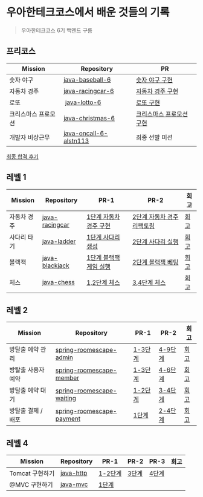 # 우아한테크코스에서 배운 것들의 기록
> 우아한테크코스 6기 백엔드 구름

## 프리코스

| Mission | Repository | PR |
| --- | --- | --- |
| 숫자 야구 | [java-baseball-6][java-baseball-6] | [숫자 야구 구현][숫자야구 구현] |
| 자동차 경주 | [java-racingcar-6][java-racingcar-6]  | [자동차 경주 구현][자동차 경주 구현] | 
| 로또 |  [java-lotto-6][java-lotto-6] | [로또 구현][로또 구현]  |
| 크리스마스 프로모션 | [java-christmas-6][java-christmas-6]  | [크리스마스 프로모션 구현][크리스마스 프로모션 구현] |
| 개발자 비상근무 | [java-oncall-6-alstn113][java-oncall-6-alstn113]  | 최종 선발 미션 |

[최종 합격 후기](https://velog.io/@alstn113/우아한테크코스-6기-백엔드-최종-합격-후기)

## 레벨 1
| Mission | Repository | PR-1 | PR-2 | 회고 |
| --- | --- | --- | --- | --- |
| 자동차 경주 | [java-racingcar] | [1단계 자동차 경주 구현] | [2단계 자동차 경주 리팩토링] | [회고][자동차 경주 회고] |
| 사다리 타기 | [java-ladder] | [1단계 사다리 생성] | [2단계 사다리 실행] | [회고][사다리 타기 회고] |
| 블랙잭 | [java-blackjack] | [1단계 블랙잭 게임 실행] | [2단계 블랙잭 베팅] | [회고][블랙잭 회고] |
| 체스 | [java-chess] | [1,2단계 체스] | [3,4단계 체스] | [회고][체스 회고] |

## 레벨 2
| Mission | Repository | PR-1 | PR-2 | 회고 |
| --- | --- | --- | --- | --- |
| 방탈출 예약 관리 | [spring-roomescape-admin] | [1-3단계][예약 관리 1-3단계] | [4-9단계][예약 관리 4-9단계] | [회고][예약 관리 회고] |
| 방탈출 사용자 예약 | [spring-roomescape-member] | [1-3단계][사용자 예약 1-3단계] | [4-6단계][사용자 예약 4-6단계] | [회고][사용자 예약 회고] |
| 방탈출 예약 대기 | [spring-roomescape-waiting] | [1-2단계][예약 대기 1-2단계] | [3-4단계][예약 대기 3-4단계] | [회고][예약 대기 회고] |
| 방탈출 결제 / 배포 | [spring-roomescape-payment] | [1단계][결제 / 배포 1단계] | [2-4단계][결제 / 배포 2-4단계] | [회고][결제 / 배포 회고] |

## 레벨 4
| Mission | Repository | PR-1 | PR-2 | PR-3 | 회고 |
| --- | --- | --- | --- | --- | --- | 
| Tomcat 구현하기 | [java-http] | [1-2단계][tomcat 1-2단계] | [3단계][tomcat 3단계] | [4단계][tomcat 4단계]  | |
| @MVC 구현하기 | [java-mvc] | [1단계][mvc 1단계] | | | | 

<!-- url 변수 -->
[java-baseball-6]: https://github.com/alstn113/java-baseball-6
[숫자야구 구현]: https://github.com/woowacourse-precourse/java-baseball-6/pull/132
[java-racingcar-6]: https://github.com/alstn113/java-racingcar-6
[자동차 경주 구현]: https://github.com/woowacourse-precourse/java-racingcar-6/pull/211
[java-lotto-6]: https://github.com/alstn113/java-lotto-6
[로또 구현]: https://github.com/woowacourse-precourse/java-lotto-6/pull/151
[java-christmas-6]: https://github.com/alstn113/java-christmas-6-alstn113
[크리스마스 프로모션 구현]: https://github.com/alstn113/java-christmas-6-alstn113/pull/1
[java-oncall-6-alstn113]: https://github.com/alstn113/java-oncall-6-alstn113

<!-- 레벨 1 -->
[java-racingcar]: https://github.com/alstn113/java-racingcar/tree/alstn113
[1단계 자동차 경주 구현]: https://github.com/woowacourse/java-racingcar/pull/664
[2단계 자동차 경주 리팩토링]: https://github.com/woowacourse/java-racingcar/pull/733
[자동차 경주 회고]: https://velog.io/@alstn113/우아한테크코스-자동차-미션-회고
[java-ladder]: https://github.com/alstn113/java-ladder
[1단계 사다리 생성]: https://github.com/woowacourse/java-ladder/pull/256
[2단계 사다리 실행]: https://github.com/woowacourse/java-ladder/pull/332
[사다리 타기 회고]: https://velog.io/@alstn113/우아한테크코스-사다리-타기-회고
[java-blackjack]: https://github.com/alstn113/java-blackjack
[1단계 블랙잭 게임 실행]: https://github.com/woowacourse/java-blackjack/pull/606
[2단계 블랙잭 베팅]: https://github.com/woowacourse/java-blackjack/pull/675
[블랙잭 회고]: https://velog.io/@alstn113/우아한테크코스-블랙잭-회고
[java-chess]: https://github.com/alstn113/java-chess
[1,2단계 체스]: https://github.com/woowacourse/java-chess/pull/660
[3,4단계 체스]: https://github.com/woowacourse/java-chess/pull/762
[체스 회고]: https://velog.io/@alstn113/우아한테크코스-체스-회고

<!-- 레벨 2 -->
[spring-roomescape-admin]: https://github.com/alstn113/spring-roomescape-admin
[예약 관리 1-3단계]: https://github.com/woowacourse/spring-roomescape-admin/pull/11
[예약 관리 4-9단계]: https://github.com/woowacourse/spring-roomescape-admin/pull/108
[예약 관리 회고]: https://velog.io/@alstn113/우아한테크코스-방탈출-예약-관리-회고
[spring-roomescape-member]: https://github.com/alstn113/spring-roomescape-member
[사용자 예약 1-3단계]: https://github.com/woowacourse/spring-roomescape-member/pull/9
[사용자 예약 4-6단계]: https://github.com/woowacourse/spring-roomescape-member/pull/87
[사용자 예약 회고]: https://velog.io/@alstn113/우아한테크코스-방탈출-사용자-예약-회고
[spring-roomescape-waiting]: https://github.com/alstn113/spring-roomescape-waiting
[예약 대기 1-2단계]: https://github.com/woowacourse/spring-roomescape-waiting/pull/5
[예약 대기 3-4단계]: https://github.com/woowacourse/spring-roomescape-waiting/pull/93
[예약 대기 회고]: https://velog.io/@alstn113/우아한테크코스-방탈출-예약-대기-회고
[spring-roomescape-payment]: https://github.com/alstn113/spring-roomescape-payment
[결제 / 배포 1단계]: https://github.com/woowacourse/spring-roomescape-payment/pull/4
[결제 / 배포 2-4단계]: https://github.com/woowacourse/spring-roomescape-payment/pull/109
[결제 / 배포 회고]: https://velog.io/@alstn113/우아한테크코스-방탈출-결제-배포-회고

<!-- 레벨 4 -->
[java-http]: https://github.com/alstn113/java-http
[tomcat 1-2단계]:https://github.com/woowacourse/java-http/pull/514
[tomcat 3단계]:https://github.com/woowacourse/java-http/pull/665
[tomcat 4단계]:https://github.com/woowacourse/java-http/pull/695
[java-mvc]:https://github.com/alstn113/java-mvc
[mvc 1단계]:https://github.com/woowacourse/java-mvc/pull/639

